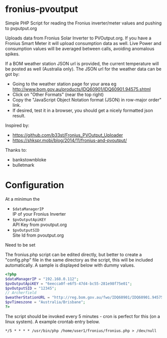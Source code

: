 # fronius-pvoutput
Simple PHP Script for reading the Fronius inverter/meter values and pushing to pvputput.org

Uploads data from Fronius Solar Inverter to PVOutput.org. If you have a Fronius Smart Meter it will upload consumption data as well. Live Power and consumption values
will be averaged between calls, avoiding anomalous spikes.

If a BOM weather station JSON url is provided, the current temperature will be posted as well (Australia only).
The JSON url for the weather data can be got by:
* Going to the weather station page for your area
  eg http://www.bom.gov.au/products/IDQ60901/IDQ60901.94575.shtml
* Click on "Other Formats" (near the top right)
* Copy the "JavaScript Object Notation format (JSON) in row-major order" link.
* If desired, test it in a browser, you should get a nicely formatted json result.

Inspired by:
* https://github.com/b33st/Fronius_PVOutput_Uploader
* https://shkspr.mobi/blog/2014/11/fronius-and-pvoutput/

Thanks to:
* bankstownbloke
* bulletmark

# Configuration
At a minimun the
* `$dataManagerIP`  
IP of your Fronius Inverter
* `$pvOutputApiKEY`  
API Key from pvoutput.org
* `$pvOutputSID`  
Site Id from pvoutput.org

Need to be set

The fronius.php script can be edited directly, but better to create a "config.php" file in the same directory as the script, this will be included automatically. A sample is displayed below with dummy values.

```php
<?php
$dataManagerIP = "192.168.0.112";
$pvOutputApiKEY = "6eecca0f-e6f5-47d4-bc55-281e98f75e01";
$pvOutputSID = "12345";
// Archerfield
$weatherStationURL = "http://reg.bom.gov.au/fwo/IDQ60901/IDQ60901.94575.json";
$pvTimeszone = "Australia/Brisbane";
?>
```

The script should be invoked every 5 minutes - cron is perfect for this (on a linux system). A example crontab entry below.

`*/5 * * * * /usr/bin/php /home/user1/fronius/fronius.php > /dev/null`



